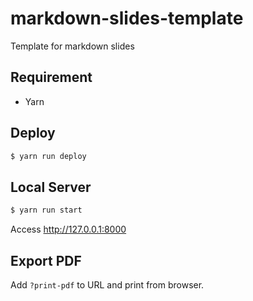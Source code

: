 # markdown-slides-template

Template for markdown slides

## Requirement

- Yarn

## Deploy

```sh
$ yarn run deploy
```

## Local Server

```sh
$ yarn run start
```

Access http://127.0.0.1:8000

## Export PDF

Add `?print-pdf` to URL and print from browser.
